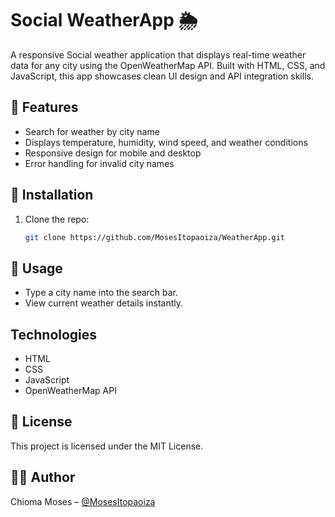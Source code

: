 # Social WeatherApp 🌦️

A responsive Social weather application that displays real-time weather data for any city using the OpenWeatherMap API. Built with HTML, CSS, and JavaScript, this app showcases clean UI design and API integration skills.


## 🚀 Features
- Search for weather by city name
- Displays temperature, humidity, wind speed, and weather conditions
- Responsive design for mobile and desktop
- Error handling for invalid city names

## 🔧 Installation
1. Clone the repo:
   ```bash
   git clone https://github.com/MosesItopaoiza/WeatherApp.git

## 📖 Usage
- Type a city name into the search bar.
- View current weather details instantly.

## Technologies
- HTML
- CSS
- JavaScript
- OpenWeatherMap API

## 📄 License
This project is licensed under the MIT License.

## 👩‍💻 Author
Chioma Moses – [@MosesItopaoiza](https://github.com/MosesItopaoiza)


